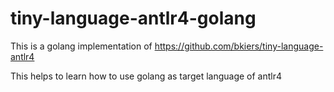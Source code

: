 # tiny-language-antlr4-golang

This is a golang implementation of https://github.com/bkiers/tiny-language-antlr4

This helps to learn how to use golang as target language of antlr4
